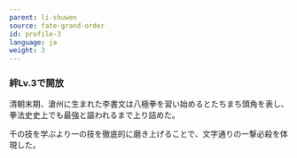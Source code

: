 ```yaml
---
parent: li-shuwen
source: fate-grand-order
id: profile-3
language: ja
weight: 3
---
```


### 絆Lv.3で開放

清朝末期、滄州に生まれた李書文は八極拳を習い始めるとたちまち頭角を表し、拳法史史上でも最強と謳われるまで上り詰めた。

千の技を学ぶより一の技を徹底的に磨き上げることで、文字通りの一撃必殺を体現した。
